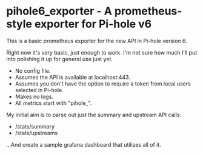 # pihole6_exporter - A prometheus-style exporter for Pi-hole v6

This is a basic prometheus exporter for the new API in Pi-hole version 6.

Right now it's very basic, just enough to work.  I'm not sure how much I'll put into polishing it up for general use just yet.

* No config file.
* Assumes the API is available at localhost:443.
* Assumes you don't have the option to require a token from local users selected in Pi-hole.
* Makes no logs.
* All metrics start with "pihole_".

My initial aim is to parse out just the summary and upstream API calls:

* /stats/summary
* /stats/upstreams

...And create a sample grafana dashboard that utilizes all of it.
